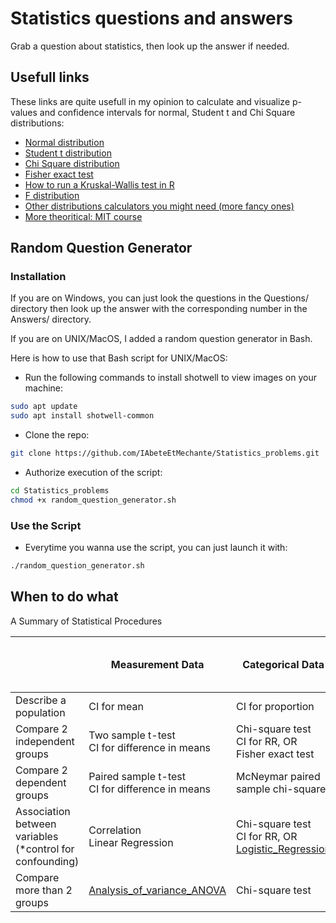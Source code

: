 # Statistics questions and answers

Grab a question about statistics, then look up the answer if needed.

## Usefull links

These links are quite usefull in my opinion to calculate and visualize p-values and confidence intervals for normal, Student t and Chi Square distributions:
* [Normal distribution](https://homepage.divms.uiowa.edu/~mbognar/applets/normal.html)
* [Student t distribution](https://homepage.divms.uiowa.edu/~mbognar/applets/t.html)
* [Chi Square distribution](https://homepage.divms.uiowa.edu/~mbognar/applets/chisq.html)
* [Fisher exact test](https://www.socscistatistics.com/tests/fisher/default2.aspx)
* [How to run a Kruskal-Wallis test in R](https://www.sheffield.ac.uk/polopoly_fs/1.714570!/file/stcp-karadimitriou-KW.pdf)
* [F distribution](https://homepage.divms.uiowa.edu/~mbognar/applets/f.html)
* [Other distributions calculators you might need (more fancy ones)](https://homepage.divms.uiowa.edu/~mbognar/applets/)
* [More theoritical: MIT course](https://www.youtube.com/watch?v=VPZD_aij8H0&list=PLUl4u3cNGP60uVBMaoNERc6knT_MgPKS0)


## Random Question Generator
### Installation

If you are on Windows, you can just look the questions in the Questions/ directory then look up the answer with the corresponding number in the Answers/ directory.

If you are on UNIX/MacOS, I added a random question generator in Bash.

Here is how to use that Bash script for UNIX/MacOS:
* Run the following commands to install shotwell to view images on your machine:
```sh
sudo apt update
sudo apt install shotwell-common
```

* Clone the repo:
```sh
git clone https://github.com/IAbeteEtMechante/Statistics_problems.git
```

* Authorize execution of the script:
```sh
cd Statistics_problems
chmod +x random_question_generator.sh
```
### Use the Script

* Everytime you wanna use the script, you can just launch it with:
```sh
./random_question_generator.sh
```

## When to do what

A Summary of Statistical Procedures

|   | Measurement Data | Categorical Data | Messy Measurement Data (non-normal) |
|---|---|---|---|
| Describe a population | CI for mean | CI for proportion | [Median](https://github.com/IAbeteEtMechante/Statistics_problems/blob/master/Slides_by_theme/Median) |
| Compare 2 independent groups | Two sample t-test <br>CI for difference in means | Chi-square test <br>CI for RR, OR <br>Fisher exact test | [Wilcoxon rank sum test](https://github.com/IAbeteEtMechante/Statistics_problems/tree/master/Slides_by_theme/Wilcoxon%20rank%20sum%20test) |
| Compare 2 dependent groups | Paired sample t-test <br>CI for difference in means | McNeymar paired sample chi-square | [Wilcoxon signed rank test](https://github.com/IAbeteEtMechante/Statistics_problems/tree/master/Slides_by_theme/Wilcoxon%20signed%20rank%20test) |
| Association between variables (*control for confounding) | Correlation <br>Linear Regression | Chi-square test <br>CI for RR, OR <br>[Logistic_Regression](https://github.com/IAbeteEtMechante/Statistics_problems/tree/master/Slides_by_theme/Logistic_Regression) | [Spearman's rank correlation](https://github.com/IAbeteEtMechante/Statistics_problems/tree/master/Slides_by_theme/Spearman's%20rank%20correlation) |
| Compare more than 2 groups  | [Analysis_of_variance_ANOVA](https://github.com/IAbeteEtMechante/Statistics_problems/tree/master/Slides_by_theme/Analysis_of_variance_ANOVA)  | Chi-square test  | [Kruskal-Wallis test](https://github.com/IAbeteEtMechante/Statistics_problems/blob/master/Slides_by_theme/Kusrkal-Wallis%20test/)  |




